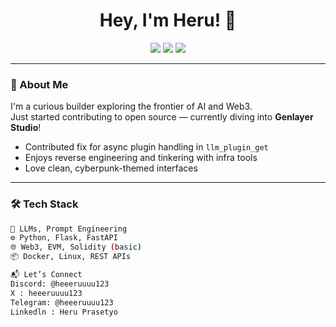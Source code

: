 <h1 align="center">Hey, I'm Heru! 👋</h1>
<p align="center">
  <img src="https://img.shields.io/badge/Web3-Enthusiast-purple?style=flat-square" />
  <img src="https://img.shields.io/badge/Open%20Source-Contributor-blue?style=flat-square" />
  <img src="https://img.shields.io/badge/Currently-Learning%20AI%20Infra-yellow?style=flat-square" />
</p>

---

### 🚀 About Me
I'm a curious builder exploring the frontier of AI and Web3.  
Just started contributing to open source — currently diving into **Genlayer Studio**!

- Contributed fix for async plugin handling in `llm_plugin_get`
- Enjoys reverse engineering and tinkering with infra tools
- Love clean, cyberpunk-themed interfaces

---

### 🛠 Tech Stack
```bash
🧠 LLMs, Prompt Engineering
⚙️ Python, Flask, FastAPI
🌐 Web3, EVM, Solidity (basic)
📦 Docker, Linux, REST APIs

📬 Let’s Connect
Discord: @heeeruuuu123
X : heeeruuuu123
Telegram: @heeeruuuu123
Linkedln : Heru Prasetyo
